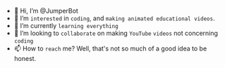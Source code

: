 - 👋 Hi, I’m @JumperBot
- 👀 I’m `interested` in `coding`, and `making animated educational videos`.
- 🌱 I’m currently `learning everything`
- 💞️ I’m looking to `collaborate` on making `YouTube` `videos` not concerning `coding`
- 📫 How to `reach` me? Well, that's not so much of a good idea to be honest.

<!---
JumperBot/JumperBot is a ✨ special ✨ repository because its `README.md` (this file) appears on your GitHub profile.
You can click the Preview link to take a look at your changes.
--->
